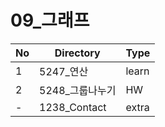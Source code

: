 # 09_그래프

| No | Directory | Type |
|---|---|---|
| 1 | 5247_연산 | learn |
| 2 | 5248_그룹나누기 | HW |
| - | 1238_Contact | extra |